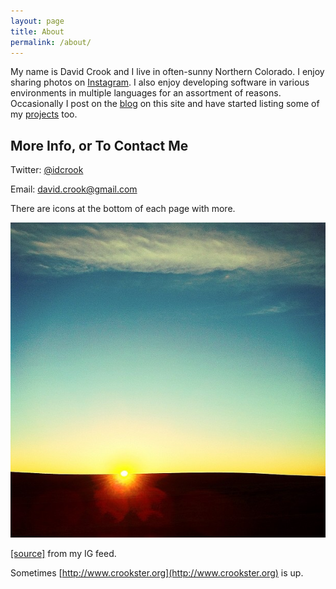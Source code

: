 ```yaml
---
layout: page
title: About
permalink: /about/
---
```


My name is David Crook and I live in often-sunny Northern Colorado.
I enjoy sharing photos on <a href="https://www.instagram.com/dpc/" target="\_blank">Instagram</a>.
I also enjoy developing software in various environments in multiple languages for an
assortment of reasons. Occasionally I post on the [blog](/) on this site and have
started listing some of my [projects](/projects/) too.

## More Info, or To Contact Me

Twitter: [@idcrook](https://twitter.com/idcrook)

Email: [david.crook@gmail.com](mailto:david.crook@gmail.com)

There are icons at the bottom of each page with more.

![Sun's up! pic I took](/images/suns_up_2012-JAN-30.jpg)

[\[source\]](https://instagram.com/p/mOSfY/) from my IG feed.

Sometimes [http://www.crookster.org](http://www.crookster.org) is up.  
